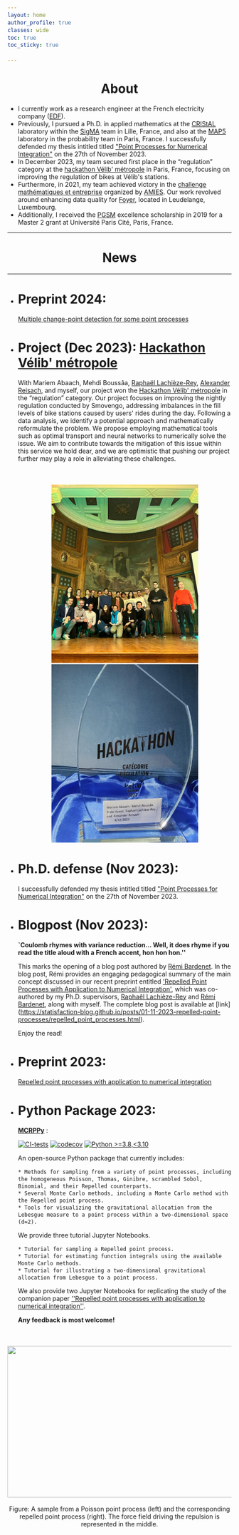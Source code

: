 ```yaml
---
layout: home
author_profile: true
classes: wide
toc: true
toc_sticky: true

---
```

<center> <h1>About</h1> </center>

* I currently work as a research engineer at the French electricity company ([EDF](https://www.edfenergy.com/)).
* Previously, I pursued a Ph.D. in applied mathematics at the [CRIStAL](https://www.cristal.univ-lille.fr/) laboratory within the [SigMA](https://www.cristal.univ-lille.fr/?rubrique27&eid=30) team in Lille, France, and also at the [MAP5](https://map5.mi.parisdescartes.fr/) laboratory in the probability team in Paris, France. I successfully defended my thesis intitled  titled ["Point Processes for Numerical Integration"](https://www.theses.fr/s331068) on the 27th of November 2023.
* In December 2023, my team secured first place in the “regulation” category at the [hackathon Vélib' métropole](https://blog.velib-metropole.fr/hackathon/) in Paris, France, focusing on improving the regulation of bikes at Vélib's stations.
* Furthermore, in 2021, my team achieved victory in the [challenge mathématiques et entreprise](https://challenge-maths.sciencesconf.org/) organized by [AMIES](https://www.agence-maths-entreprises.fr/public/pages/index.html). Our work revolved around enhancing data quality for [Foyer](https://www.foyer.lu/en/homepage), located in Leudelange, Luxembourg.
* Additionally, I received the [PGSM](https://applications.sciencesmaths-paris.fr/fr/les-laureats-du-programme-pgsm-master-850.htm#:~:text=France-,HAWAT,-Diala) excellence scholarship in 2019 for a Master 2 grant at Université Paris Cité, Paris, France.

------------------------------

<center> <h1>News </h1> </center>

------------------------------

* # Preprint 2024: 

  [Multiple change-point detection for some point processes](https://arxiv.org/abs/2302.09103)

* # Project (Dec 2023): [Hackathon Vélib' métropole](https://blog.velib-metropole.fr/hackathon/)
   
  With Mariem Abaach, Mehdi Boussâa, [Raphaël Lachièze-Rey](https://helios2.mi.parisdescartes.fr/~rlachiez/), [Alexander Reisach](https://scriddie.github.io/), and myself, our project won the [Hackathon Vélib' métropole](https://blog.velib-metropole.fr/hackathon/) in the “regulation” category.
  Our project focuses on improving the nightly regulation conducted by Smovengo, addressing imbalances in the fill levels of bike stations caused by users' rides during the day. 
  Following a data analysis, we identify a potential approach and mathematically reformulate the problem. 
  We propose employing mathematical tools such as optimal transport and neural networks to numerically solve the issue.
  We aim to contribute towards the mitigation of this issue within this service we hold dear, and we are optimistic that pushing our project further may play a role in alleviating these challenges.

  <div align="middle" style="margin-top: 50px">
  <img src="assets/images/winner_picture.jpeg" align="bottom" style="width:330px;height:400px;">
  <img src="assets/images/trophy_hackathon_2023.jpeg" align="bottom" style="width:330px;height:400px;">
  </div> 
  <!-- For more details, check the [Projects](Projects) section. -->

* # Ph.D. defense (Nov 2023): 
  I successfully defended my thesis intitled  titled ["Point Processes for Numerical Integration"](https://www.theses.fr/s331068) on the 27th of November 2023.

* # Blogpost (Nov 2023): 

    **`Coulomb rhymes with variance reduction… Well, it does rhyme if you read the title aloud with a French accent, hon hon hon.''**

    This marks the opening of a blog post authored by [Rémi Bardenet](https://rbardenet.github.io/).
    In the blog post, Rémi provides an engaging pedagogical summary of the main concept discussed in our recent preprint entitled ['Repelled Point Processes with Application to Numerical Integration'](https://arxiv.org/abs/2308.04825), which was co-authored by my Ph.D. supervisors, [Raphaêl Lachièze-Rey](https://helios2.mi.parisdescartes.fr/~rlachiez/) and [Rémi Bardenet](https://rbardenet.github.io/), along with myself.
    The complete blog post is available at [link] (<https://statisfaction-blog.github.io/posts/01-11-2023-repelled-point-processes/repelled_point_processes.html>).

    Enjoy the read!

* # Preprint 2023: 

    [Repelled point processes with application to numerical integration](https://arxiv.org/abs/2308.04825)

* # Python Package 2023:

    **[MCRPPy](https://github.com/dhawat/MCRPPy)** :

    [![CI-tests](https://github.com/dhawat/MCRPPy/actions/workflows/ci.yml/badge.svg)](https://github.com/dhawat/MCRPPy/actions/workflows/ci.yml)
    [![codecov](https://codecov.io/gh/dhawat/MCRPPy/branch/main/graph/badge.svg?token=CODECOV_TOKEN)](https://codecov.io/gh/dhawat/MCRPPy)
    [![Python >=3.8,<3.10](https://img.shields.io/badge/python->=3.8,<3.10-blue.svg)](https://www.python.org/downloads/release/python-371/)

    An open-source Python package that currently includes:

      * Methods for sampling from a variety of point processes, including the homogeneous Poisson, Thomas, Ginibre, scrambled Sobol, Binomial, and their Repelled counterparts.
      * Several Monte Carlo methods, including a Monte Carlo method with the Repelled point process.
      * Tools for visualizing the gravitational allocation from the Lebesgue measure to a point process within a two-dimensional space (d=2).

    We provide three tutorial Jupyter Notebooks.

      * Tutorial for sampling a Repelled point process.
      * Tutorial for estimating function integrals using the available Monte Carlo methods.
      * Tutorial for illustrating a two-dimensional gravitational allocation from Lebesgue to a point process.

    We also provide two Jupyter Notebooks for replicating the study of the companion paper
    [''Repelled point processes with application to numerical integration''](https://arxiv.org/abs/2308.04825).

    **Any feedback is most welcome!**

<div align="middle" style="margin-top: 50px">
  <img src="{{ site.url }}{{ site.baseurl }}/assets/images/poisson_and_repelled_and_force.png" alt="" style="width:950px;height:340px;">
  <p>Figure: A sample from a Poisson point process (left) and the corresponding repelled point process (right). The force field driving the repulsion is represented in the middle.</p>
</div>

<!-- ----------------------------

<div align="middle" style="margin-top: 50px">

  <a href="https://www.cristal.univ-lille.fr/en"><img class='logo' alt="logo_cristal" src="assets/images/logo_cristal.png" align="bottom" style="width:170px;height:65px;"></a>

  <a href="https://www.univ-lille.fr/home/"> <img class='logo' alt="logo_ulcille2" src="assets/images/logo_ulille2.png" align="bottom" style="width:170px;height:100px;"></a>

  <a href="https://map5.mi.parisdescartes.fr/"> <img class='logo' alt="logo_alpha3" src="assets/images/logo_alpha3.png" align="bottom" style="width:170px;height:80px;"></a>

   <a href="https://u-paris.fr/en/"> <img class='logo' alt="logo_aparis" src="assets/images/logo_cnrs.png" align="bottom" style="width:170px;height:100px;"></a>

</div> -->
